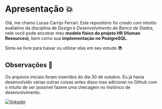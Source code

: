 # Apresentação 💥

Olá, me chamo Lucas Carrijo Ferrari. Este repositório foi criado com intuitio avaliativo da disciplina de _Design e Desenvolvimento de Banco de Dados_, nele você pode encotrar meu **modelo físico do projeto HR (Human Resources)**, bem como sua **implementação no PostgreSQL**.

Sinta-se livre para baixar ou utilizar elas em seu estudo 📚

## Observações 🔎

Os arquivos iniciais foram inseridos do dia 30 de outubro. Eu já havia desenvolvido várias outras coisas antes disso mas adicionei no Github com o intuito de ser possível fazere uma checagem no histórico de desenvolvimento.

[![linkedin](https://img.shields.io/badge/LinkedIn-0077B5?style=for-the-badge&logo=linkedin&logoColor=white)](https://www.linkedin.com/in/lucas-carrijo-ferrari-4aa93b20b/)
